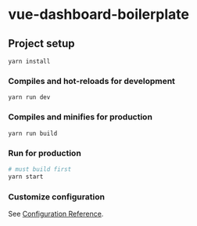 # vue-dashboard-boilerplate

## Project setup
```
yarn install
```

### Compiles and hot-reloads for development
```
yarn run dev
```

### Compiles and minifies for production
```
yarn run build
```

### Run for production
```bash
# must build first
yarn start
```

### Customize configuration
See [Configuration Reference](https://cli.vuejs.org/config/).
